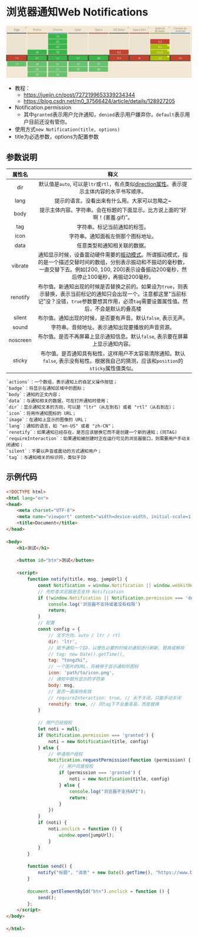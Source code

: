 # 浏览器通知Web Notifications

![1732779282173](img/浏览器通知/1732779282173.png)

*  教程：
   *  <https://juejin.cn/post/7272199653339234344>
   *  <https://blog.csdn.net/m0_37566424/article/details/128927205>
* Notification.permission
  * 其中`granted`表示用户允许通知，`denied`表示用户嫌弃你，`default`表示用户目前还没有管你。 
* 使用方式` new Notification(title, options) `
* title为必选参数，options为配置参数

## 参数说明

|  属性名  |                             释义                             |
| :------: | :----------------------------------------------------------: |
|   dir    | 默认值是`auto`, 可以是`ltr`或`rtl`，有点类似[direction属性](http://www.zhangxinxu.com/wordpress/2016/03/css-direction-introduction-apply/)。表示提示主体内容的水平书写顺序。 |
|   lang   |        提示的语言。没看出来有什么用。大家可以忽略之~         |
|   body   | 提示主体内容。字符串。会在标题的下面显示。比方说上面的“好啊！(害羞.gif)”。 |
|   tag    |                 字符串。标记当前通知的标签。                 |
|   icon   |              字符串。通知面板左侧那个图标地址。              |
|   data   |                 任意类型和通知相关联的数据。                 |
| vibrate  | 通知显示时候，设备震动硬件需要的[振动模式](https://developer.mozilla.org/en-US/docs/Web/API/Vibration_API#Vibration_patterns)。所谓振动模式，指的是一个描述交替时间的数组，分别表示振动和不振动的毫秒数，一直交替下去。例如[200, 100, 200]表示设备振动200毫秒，然后停止100毫秒，再振动200毫秒。 |
| renotify | 布尔值。新通知出现的时候是否替换之前的。如果设为`true`，则表示替换，表示当前标记的通知只会出现一个。注意都这里“当前标记”没？没错，`true`参数要想其作用，必须`tag`需要设置属性值。然后，不会是默认的叠高楼 |
|  silent  | 布尔值。通知出现的时候，是否要有声音。默认`false`, 表示无声。 |
|  sound   |       字符串。音频地址。表示通知出现要播放的声音资源。       |
| noscreen | 布尔值。是否不再屏幕上显示通知信息。默认`false`, 表示要在屏幕上显示通知内容。 |
|  sticky  | 布尔值。是否通知具有粘性，这样用户不太容易清除通知。默认`false`, 表示没有粘性。根据我自己的猜测，应该和`position`的`sticky`属性值类似。 |

```
`actions`：一个数组，表示通知上的自定义操作按钮；
`badge`：将显示在通知区域中的图标；
`body`：通知的正文内容；
`data`：与通知相关的数据，可在打开通知时使用；
`dir`：显示通知文本的方向，可以是 "ltr"（从左到右）或者 "rtl"（从右到左）；
`icon`：将用作通知图标的 URL；
`image`：在通知上显示的图像的 URL；
`lang`：通知的语言，如 "en-US" 或者 "zh-CN"；
`renotify`：如果通知已经存在，是否应该替换它而不是创建一个新的通知；(同TAG)
`requireInteraction`：如果通知被创建时正在运行可见的浏览器窗口，则需要用户手动关闭通知；
`silent`：不要以声音或震动的方式通知用户；
`tag`：与通知相关的标识符，类似于ID
```



## 示例代码

```html
<!DOCTYPE html>
<html lang="en">
<head>
    <meta charset="UTF-8">
    <meta name="viewport" content="width=device-width, initial-scale=1.0">
    <title>Document</title>
</head>

<body>
    <h1>测试</h1>

    <button id="btn">测试</button>
    
    <script>
        function notify(title, msg, jumpUrl) {
            const Notification = window.Notification || window.webkitNotifications
            // 先检查浏览器是否支持 Notification
            if (!window.Notification || Notification.permission === 'denied') {
                console.log('浏览器不支持或者没有权限')
                return;
            }
            // 配置
            const config = {
                // 文字方向，auto / ltr / rtl
                dir: 'ltr',
                // 赋予通知一个ID，以便在必要的时候对通知进行刷新、替换或移除
                // tag: new Date().getTime(),
                tag: "tongzhi",
                // 一个图片的URL，将被用于显示通知的图标
                icon: 'path/to/icon.png',
                // 通知中额外显示的字符串
                body: msg,
                // 是否一直保持有效
                // requireInteraction: true, // 永不关闭，只能手动关闭
                renotify: true, // 同tag下不会叠高高，而是替换
            }

            // 用户已经授权
            let noti = null;
            if (Notification.permission === 'granted') {
                noti = new Notification(title, config)
            } else {
                // 申请用户授权
                Notification.requestPermission(function (permission) {
                    // 用户同意授权
                    if (permission === 'granted') {
                        noti = new Notification(title, config)
                    } else {
                        console.log("浏览器不支持API");
                        return;
                    }
                })
            }
            if (noti) {
                noti.onclick = function () {
                    window.open(jumpUrl);
                }
            }
        }

        function send() {
            notify("标题", "消息" + new Date().getTime(), "https://www.baidu.com")
        }

        document.getElementById("btn").onclick = function () {
            send();
        };
    </script>
</body>

</html>
```

